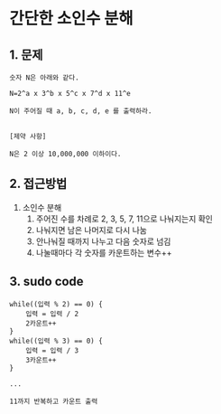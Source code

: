 # 간단한 소인수 분해
## 1. 문제
```
숫자 N은 아래와 같다.

N=2^a x 3^b x 5^c x 7^d x 11^e

N이 주어질 때 a, b, c, d, e 를 출력하라.


[제약 사항]

N은 2 이상 10,000,000 이하이다.

```
## 2. 접근방법

1. 소인수 분해
   1. 주어진 수를 차례로 2, 3, 5, 7, 11으로 나눠지는지 확인
   2. 나눠지면 남은 나머지로 다시 나눔
   3. 안나눠질 때까지 나누고 다음 숫자로 넘김
   4. 나눌때마다 각 숫자를 카운트하는 변수++
## 3. sudo code
```
while((입력 % 2) == 0) {
    입력 = 입력 / 2
    2카운트++
}
while((입력 % 3) == 0) {
    입력 = 입력 / 3
    3카운트++
}

...

11까지 반복하고 카운트 출력
```
